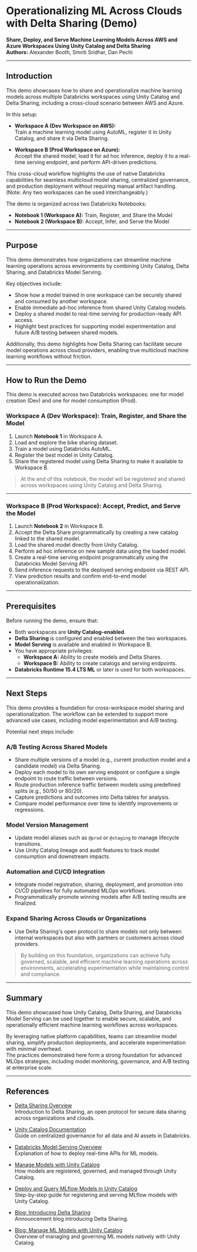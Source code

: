 # Operationalizing ML Across Clouds with Delta Sharing (Demo)

**Share, Deploy, and Serve Machine Learning Models Across AWS and Azure Workspaces Using Unity Catalog and Delta Sharing**  
**Authors:** Alexander Booth, Smriti Sridhar, Dan Pechi

---

## Introduction

This demo showcases how to share and operationalize machine learning models across multiple Databricks workspaces using Unity Catalog and Delta Sharing, including a cross-cloud scenario between AWS and Azure.

In this setup:
- **Workspace A (Dev Workspace on AWS):**  
  Train a machine learning model using AutoML, register it in Unity Catalog, and share it via Delta Sharing.

- **Workspace B (Prod Workspace on Azure):**  
  Accept the shared model, load it for ad hoc inference, deploy it to a real-time serving endpoint, and perform API-driven predictions.

This cross-cloud workflow highlights the use of native Databricks capabilities for seamless multicloud model sharing, centralized governance, and production deployment without requiring manual artifact handling.  
(Note: Any two workspaces can be used interchangeably.)

The demo is organized across two Databricks Notebooks:
- **Notebook 1 (Workspace A):** Train, Register, and Share the Model
- **Notebook 2 (Workspace B):** Accept, Infer, and Serve the Model

---

## Purpose

This demo demonstrates how organizations can streamline machine learning operations across environments by combining Unity Catalog, Delta Sharing, and Databricks Model Serving.

Key objectives include:
- Show how a model trained in one workspace can be securely shared and consumed by another workspace.
- Enable immediate ad-hoc inference from shared Unity Catalog models.
- Deploy a shared model to real-time serving for production-ready API access.
- Highlight best practices for supporting model experimentation and future A/B testing between shared models.

Additionally, this demo highlights how Delta Sharing can facilitate secure model operations across cloud providers, enabling true multicloud machine learning workflows without friction.

---

## How to Run the Demo

This demo is executed across two Databricks workspaces: one for model creation (Dev) and one for model consumption (Prod).

### Workspace A (Dev Workspace): Train, Register, and Share the Model
1. Launch **Notebook 1** in Workspace A.
2. Load and explore the bike sharing dataset.
3. Train a model using Databricks AutoML.
4. Register the best model in Unity Catalog.
5. Share the registered model using Delta Sharing to make it available to Workspace B.

> At the end of this notebook, the model will be registered and shared across workspaces using Unity Catalog and Delta Sharing.

---

### Workspace B (Prod Workspace): Accept, Predict, and Serve the Model
1. Launch **Notebook 2** in Workspace B.
2. Accept the Delta Share programmatically by creating a new catalog linked to the shared model.
3. Load the shared model directly from Unity Catalog.
4. Perform ad hoc inference on new sample data using the loaded model.
5. Create a real-time serving endpoint programmatically using the Databricks Model Serving API.
6. Send inference requests to the deployed serving endpoint via REST API.
7. View prediction results and confirm end-to-end model operationalization.

---

## Prerequisites

Before running the demo, ensure that:

- Both workspaces are **Unity Catalog-enabled**.
- **Delta Sharing** is configured and enabled between the two workspaces.
- **Model Serving** is available and enabled in Workspace B.
- You have appropriate privileges:
  - **Workspace A:** Ability to create models and Delta Shares.
  - **Workspace B:** Ability to create catalogs and serving endpoints.
- **Databricks Runtime 15.4 LTS ML** or later is used for both workspaces.

---

## Next Steps

This demo provides a foundation for cross-workspace model sharing and operationalization. The workflow can be extended to support more advanced use cases, including model experimentation and A/B testing.

Potential next steps include:

### A/B Testing Across Shared Models
- Share multiple versions of a model (e.g., current production model and a candidate model) via Delta Sharing.
- Deploy each model to its own serving endpoint or configure a single endpoint to route traffic between versions.
- Route production inference traffic between models using predefined splits (e.g., 50/50 or 80/20).
- Capture predictions and outcomes into Delta tables for analysis.
- Compare model performance over time to identify improvements or regressions.

### Model Version Management
- Update model aliases such as `@prod` or `@staging` to manage lifecycle transitions.
- Use Unity Catalog lineage and audit features to track model consumption and downstream impacts.

### Automation and CI/CD Integration
- Integrate model registration, sharing, deployment, and promotion into CI/CD pipelines for fully automated MLOps workflows.
- Programmatically promote winning models after A/B testing results are finalized.

### Expand Sharing Across Clouds or Organizations
- Use Delta Sharing's open protocol to share models not only between internal workspaces but also with partners or customers across cloud providers.

> By building on this foundation, organizations can achieve fully governed, scalable, and efficient machine learning operations across environments, accelerating experimentation while maintaining control and compliance.

---

## Summary

This demo showcased how Unity Catalog, Delta Sharing, and Databricks Model Serving can be used together to enable secure, scalable, and operationally efficient machine learning workflows across workspaces.

By leveraging native platform capabilities, teams can streamline model sharing, simplify production deployments, and accelerate experimentation with minimal overhead.  
The practices demonstrated here form a strong foundation for advanced MLOps strategies, including model monitoring, governance, and A/B testing at enterprise scale.

---

## References

- [Delta Sharing Overview](https://docs.databricks.com/en/delta-sharing/index.html)  
  Introduction to Delta Sharing, an open protocol for secure data sharing across organizations and clouds.

- [Unity Catalog Documentation](https://docs.databricks.com/en/data-governance/unity-catalog/index.html)  
  Guide on centralized governance for all data and AI assets in Databricks.

- [Databricks Model Serving Overview](https://docs.databricks.com/en/machine-learning/model-serving/index.html)  
  Explanation of how to deploy real-time APIs for ML models.

- [Manage Models with Unity Catalog](https://docs.databricks.com/en/machine-learning/manage-model-lifecycle/index.html)  
  How models are registered, governed, and managed through Unity Catalog.

- [Deploy and Query MLflow Models in Unity Catalog](https://docs.databricks.com/en/machine-learning/manage-model-lifecycle/mlflow-unity-catalog/index.html)  
  Step-by-step guide for registering and serving MLflow models with Unity Catalog.

- [Blog: Introducing Delta Sharing](https://databricks.com/blog/2021/05/26/introducing-delta-sharing.html)  
  Announcement blog introducing Delta Sharing.

- [Blog: Manage ML Models with Unity Catalog](https://www.databricks.com/blog/2023/07/12/manage-govern-machine-learning-models-unity-catalog.html)  
  Overview of managing and governing ML models natively with Unity Catalog.

